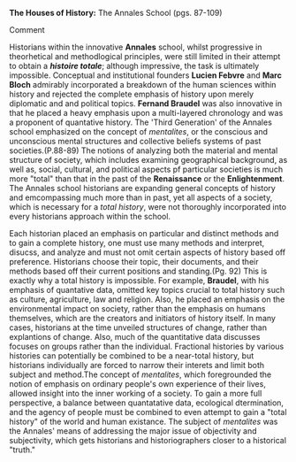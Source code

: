 **The Houses of History:** The Annales School (pgs. 87-109)

Comment

Historians within the innovative **Annales** school, whilst progressive in theorhetical and methodlogical principles, were still limited in their attempt to obtain a _**histoire totale**_; although impressive, the task is ultimately impossible. Conceptual and institutional founders **Lucien Febvre** and **Marc Bloch** admirably incorporated a breakdown of the human sciences within history and rejected the complete emphasis of history upon merely diplomatic and and political topics. **Fernand Braudel** was also innovative in that he placed a heavy emphasis upon a multi-layered chronology and was a proponent of quantative history. The 'Third Generation' of the Annales school emphasized on the concept of _mentalites_, or the conscious and unconscious mental structures and collective beliefs systems of past societies.(P.88-89) The notions of analyzing both the material and mental structure of society, which includes examining geographical background, as well as, social, cultural, and political aspects pf particular societies is much more "total" than that in the past of the **Renaissance** or the **Enlightenment**. The Annales school historians are expanding general concepts of history and emcompassing much more than in past, yet all aspects of a society, which is necessary for a _total history_, were not thoroughly incorporated into every historians approach within the school. 

Each historian placed an emphasis on particular and distinct methods and to gain a complete history, one must use many methods and interpret, disucss, and analyze and must not omit certain aspects of history based off preference. Historians choose their topic, their documents, and their methods based off their current positions and standing.(Pg. 92) This is exactly why a total history is impossible. For example, **Braudel**, with his emphasis of quantative data, omitted key topics crucial to total history such as culture, agriculture, law and religion. Also, he placed an emphasis on the environmental impact on society, rather than the emphasis on humans themselves, which are the creators and initiators of history itself. In many cases, historians at the time unveiled structures of change, rather than explantions of change. Also, much of the quantitative data discusses focuses on groups rather than the individual. Fractional histories by various histories can potentially be combined to be a near-total history, but historians individually are forced to narrow their interets and limit both subject and method.The concept of _mentalites_, which foregrounded the notion of emphasis on ordinary people's own experience of their lives, allowed insight into the inner working of a society. To gain a more full perspective, a balance between quantatative data, ecological dtermination, and the agency of people must be combined to even attempt to gain a "total history" of the world and human existance. The subject of _mentalites_ was the Annales' means of addressing the major issue of objectivity and subjectivity, which gets historians and historiographers closer to a historical "truth." 
